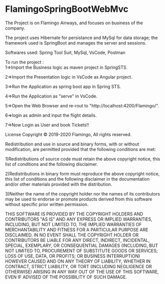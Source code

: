 # FlamingoSpringBootWebMvc

The Project is on Flamingo Airways, and focuses on business of the company.

The project uses Hibernate for persistance and MySql for data storage; the framework used is SpringBoot and manages the server and sessions.

Softwares used: Spring Tool Suit, MySql, VsCode, Postman

To run the project :\
1=>Import the Business logic as maven project in SpringSTS. 

2=>Import the Presentation logic in VsCode as Angular project.

3=>Run the Application as spring boot app in Spring STS.

4=>Run the Application as "serve" in VsCode.

5=>Open the Web Browser and re-rout to "http://localhost:4200/Flamingo/".

6=>login as admin and input the flight details.

7=>Now Login as User and book Tickets!!

License
Copyright © 2019-2020 Flamingo, All rights reserved.

Redistribution and use in source and binary forms, with or without modification, are permitted provided that the following conditions are met:

1)Redistributions of source code must retain the above copyright notice, this list of conditions and the following disclaimer.

2)Redistributions in binary form must reproduce the above copyright notice, this list of conditions and the following disclaimer in the documentation and/or other materials provided with the distribution.

3)Neither the name of the copyright holder nor the names of its contributors may be used to endorse or promote products derived from this software without specific prior written permission.

THIS SOFTWARE IS PROVIDED BY THE COPYRIGHT HOLDERS AND CONTRIBUTORS "AS IS" AND ANY EXPRESS OR IMPLIED WARRANTIES, INCLUDING, BUT NOT LIMITED TO, THE IMPLIED WARRANTIES OF MERCHANTABILITY AND FITNESS FOR A PARTICULAR PURPOSE ARE DISCLAIMED. IN NO EVENT SHALL THE COPYRIGHT HOLDER OR CONTRIBUTORS BE LIABLE FOR ANY DIRECT, INDIRECT, INCIDENTAL, SPECIAL, EXEMPLARY, OR CONSEQUENTIAL DAMAGES (INCLUDING, BUT NOT LIMITED TO, PROCUREMENT OF SUBSTITUTE GOODS OR SERVICES; LOSS OF USE, DATA, OR PROFITS; OR BUSINESS INTERRUPTION) HOWEVER CAUSED AND ON ANY THEORY OF LIABILITY, WHETHER IN CONTRACT, STRICT LIABILITY, OR TORT (INCLUDING NEGLIGENCE OR OTHERWISE) ARISING IN ANY WAY OUT OF THE USE OF THIS SOFTWARE, EVEN IF ADVISED OF THE POSSIBILITY OF SUCH DAMAGE.


